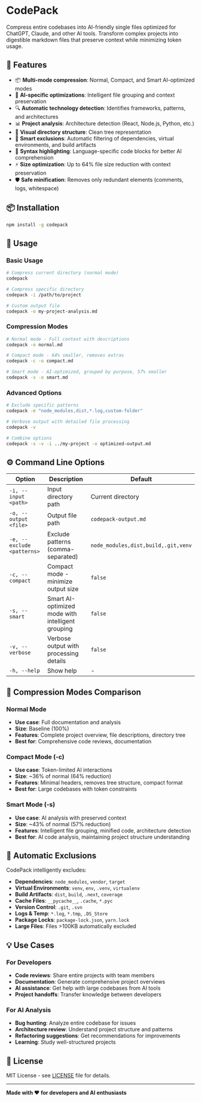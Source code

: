 # CodePack

Compress entire codebases into AI-friendly single files optimized for ChatGPT, Claude, and other AI tools. Transform complex projects into digestible markdown files that preserve context while minimizing token usage.

## 🚀 Features

- 📦 **Multi-mode compression**: Normal, Compact, and Smart AI-optimized modes
- 🧠 **AI-specific optimizations**: Intelligent file grouping and context preservation
- 🔍 **Automatic technology detection**: Identifies frameworks, patterns, and architectures
- 📊 **Project analysis**: Architecture detection (React, Node.js, Python, etc.)
- 🌳 **Visual directory structure**: Clean tree representation
- 🚫 **Smart exclusions**: Automatic filtering of dependencies, virtual environments, and build artifacts
- 🎯 **Syntax highlighting**: Language-specific code blocks for better AI comprehension
- ⚡ **Size optimization**: Up to 64% file size reduction with context preservation
- 🛡️ **Safe minification**: Removes only redundant elements (comments, logs, whitespace)

## 📦 Installation

```bash
npm install -g codepack
```

## 🎯 Usage

### Basic Usage
```bash
# Compress current directory (normal mode)
codepack

# Compress specific directory
codepack -i /path/to/project

# Custom output file
codepack -o my-project-analysis.md
```

### Compression Modes

```bash
# Normal mode - Full context with descriptions
codepack -o normal.md

# Compact mode - 64% smaller, removes extras
codepack -c -o compact.md  

# Smart mode - AI-optimized, grouped by purpose, 57% smaller
codepack -s -o smart.md
```

### Advanced Options
```bash
# Exclude specific patterns
codepack -e "node_modules,dist,*.log,custom-folder"

# Verbose output with detailed file processing
codepack -v

# Combine options
codepack -s -v -i ../my-project -o optimized-output.md
```

## ⚙️ Command Line Options

| Option | Description | Default |
|--------|-------------|---------|
| `-i, --input <path>` | Input directory path | Current directory |
| `-o, --output <file>` | Output file path | `codepack-output.md` |
| `-e, --exclude <patterns>` | Exclude patterns (comma-separated) | `node_modules,dist,build,.git,venv` |
| `-c, --compact` | Compact mode - minimize output size | `false` |
| `-s, --smart` | Smart AI-optimized mode with intelligent grouping | `false` |
| `-v, --verbose` | Verbose output with processing details | `false` |
| `-h, --help` | Show help | - |

## 🎨 Compression Modes Comparison

### Normal Mode
- **Use case**: Full documentation and analysis
- **Size**: Baseline (100%)
- **Features**: Complete project overview, file descriptions, directory tree
- **Best for**: Comprehensive code reviews, documentation

### Compact Mode (-c)
- **Use case**: Token-limited AI interactions
- **Size**: ~36% of normal (64% reduction)
- **Features**: Minimal headers, removes tree structure, compact format
- **Best for**: Large codebases with token constraints

### Smart Mode (-s)
- **Use case**: AI analysis with preserved context
- **Size**: ~43% of normal (57% reduction)
- **Features**: Intelligent file grouping, minified code, architecture detection
- **Best for**: AI code analysis, maintaining project structure understanding

## 🚫 Automatic Exclusions

CodePack intelligently excludes:

- **Dependencies**: `node_modules`, `vendor`, `target`
- **Virtual Environments**: `venv`, `env`, `.venv`, `virtualenv`
- **Build Artifacts**: `dist`, `build`, `.next`, `coverage`
- **Cache Files**: `__pycache__`, `.cache`, `*.pyc`
- **Version Control**: `.git`, `.svn`
- **Logs & Temp**: `*.log`, `*.tmp`, `.DS_Store`
- **Package Locks**: `package-lock.json`, `yarn.lock`
- **Large Files**: Files >100KB automatically excluded

## 💡 Use Cases

### For Developers
- **Code reviews**: Share entire projects with team members
- **Documentation**: Generate comprehensive project overviews
- **AI assistance**: Get help with large codebases from AI tools
- **Project handoffs**: Transfer knowledge between developers

### For AI Analysis
- **Bug hunting**: Analyze entire codebase for issues
- **Architecture review**: Understand project structure and patterns
- **Refactoring suggestions**: Get recommendations for improvements
- **Learning**: Study well-structured projects

## 📝 License

MIT License - see [LICENSE](LICENSE) file for details.

---

**Made with ❤️ for developers and AI enthusiasts**